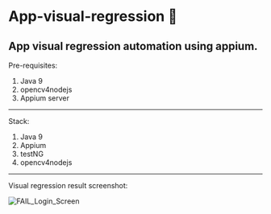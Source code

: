 # App-visual-regression :iphone:

App visual regression automation using appium.
--
Pre-requisites:

1. Java 9
2. opencv4nodejs 
3. Appium server 
---
Stack:
1. Java 9
2. Appium
3. testNG
4. opencv4nodejs

---

Visual regression result screenshot:

![FAIL_Login_Screen](https://user-images.githubusercontent.com/30006440/162614555-d12f6470-24c8-4fb6-a8ab-ad250d2abc20.png)

